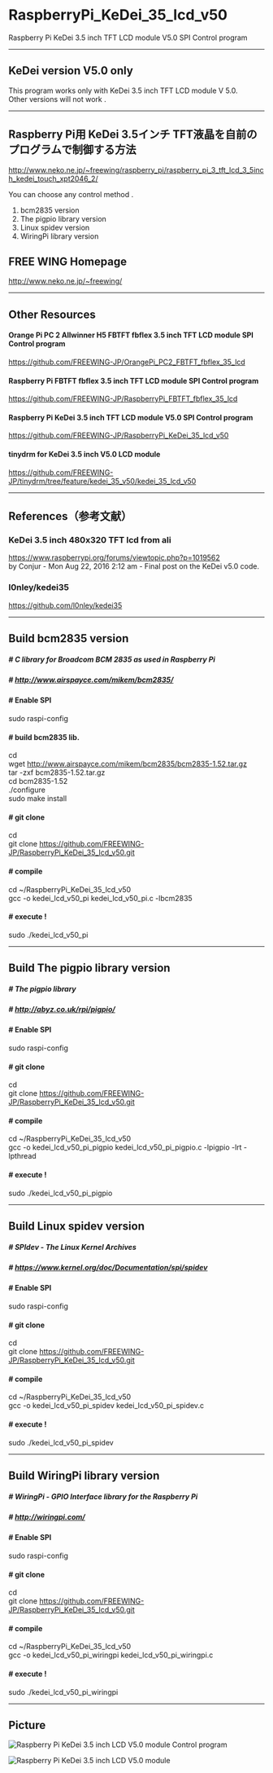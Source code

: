 # RaspberryPi_KeDei_35_lcd_v50
Raspberry Pi KeDei 3.5 inch TFT LCD module V5.0 SPI Control program

---
## KeDei version V5.0 only 

 This program works only with KeDei 3.5 inch TFT LCD module V 5.0.  
 Other versions will not work .  

---
## Raspberry Pi用 KeDei 3.5インチ TFT液晶を自前のプログラムで制御する方法
http://www.neko.ne.jp/~freewing/raspberry_pi/raspberry_pi_3_tft_lcd_3_5inch_kedei_touch_xpt2046_2/

You can choose any control method .  
1. bcm2835 version  
2. The pigpio library version  
3. Linux spidev version  
4. WiringPi library version  

## FREE WING Homepage
http://www.neko.ne.jp/~freewing/

---
## Other Resources

#### Orange Pi PC 2 Allwinner H5 FBTFT fbflex 3.5 inch TFT LCD module SPI Control program
https://github.com/FREEWING-JP/OrangePi_PC2_FBTFT_fbflex_35_lcd  

#### Raspberry Pi FBTFT fbflex 3.5 inch TFT LCD module SPI Control program
https://github.com/FREEWING-JP/RaspberryPi_FBTFT_fbflex_35_lcd  

#### Raspberry Pi KeDei 3.5 inch TFT LCD module V5.0 SPI Control program
https://github.com/FREEWING-JP/RaspberryPi_KeDei_35_lcd_v50  

#### tinydrm for KeDei 3.5 inch V5.0 LCD module
https://github.com/FREEWING-JP/tinydrm/tree/feature/kedei_35_v50/kedei_35_lcd_v50  

---
## References（参考文献）
### KeDei 3.5 inch 480x320 TFT lcd from ali
https://www.raspberrypi.org/forums/viewtopic.php?p=1019562  
 by Conjur - Mon Aug 22, 2016 2:12 am - Final post on the KeDei v5.0 code.

### l0nley/kedei35
https://github.com/l0nley/kedei35

---
## Build bcm2835 version
##### # C library for Broadcom BCM 2835 as used in Raspberry Pi
##### # http://www.airspayce.com/mikem/bcm2835/

#### # Enable SPI
sudo raspi-config

#### # build bcm2835 lib.
cd  
wget http://www.airspayce.com/mikem/bcm2835/bcm2835-1.52.tar.gz  
tar -zxf bcm2835-1.52.tar.gz  
cd bcm2835-1.52  
./configure  
sudo make install

#### # git clone
cd  
git clone https://github.com/FREEWING-JP/RaspberryPi_KeDei_35_lcd_v50.git

#### # compile
cd ~/RaspberryPi_KeDei_35_lcd_v50  
gcc -o kedei_lcd_v50_pi kedei_lcd_v50_pi.c -lbcm2835  

#### # execute !
sudo ./kedei_lcd_v50_pi


---
## Build The pigpio library version
##### # The pigpio library
##### # http://abyz.co.uk/rpi/pigpio/

#### # Enable SPI
sudo raspi-config

#### # git clone
cd  
git clone https://github.com/FREEWING-JP/RaspberryPi_KeDei_35_lcd_v50.git

#### # compile
cd ~/RaspberryPi_KeDei_35_lcd_v50  
gcc -o kedei_lcd_v50_pi_pigpio kedei_lcd_v50_pi_pigpio.c -lpigpio -lrt -lpthread  

#### # execute !
sudo ./kedei_lcd_v50_pi_pigpio


---
## Build Linux spidev version
##### # SPIdev - The Linux Kernel Archives
##### # https://www.kernel.org/doc/Documentation/spi/spidev

#### # Enable SPI
sudo raspi-config

#### # git clone
cd  
git clone https://github.com/FREEWING-JP/RaspberryPi_KeDei_35_lcd_v50.git

#### # compile
cd ~/RaspberryPi_KeDei_35_lcd_v50  
gcc -o kedei_lcd_v50_pi_spidev kedei_lcd_v50_pi_spidev.c  

#### # execute !
sudo ./kedei_lcd_v50_pi_spidev


---
## Build WiringPi library version
##### # WiringPi - GPIO Interface library for the Raspberry Pi
##### # http://wiringpi.com/

#### # Enable SPI
sudo raspi-config

#### # git clone
cd  
git clone https://github.com/FREEWING-JP/RaspberryPi_KeDei_35_lcd_v50.git

#### # compile
cd ~/RaspberryPi_KeDei_35_lcd_v50  
gcc -o kedei_lcd_v50_pi_wiringpi kedei_lcd_v50_pi_wiringpi.c  

#### # execute !
sudo ./kedei_lcd_v50_pi_wiringpi


---
## Picture

![Raspberry Pi KeDei 3.5 inch LCD V5.0 module Control program](/kedei_35_lcd_v50_module_spi_progrmable.jpg)

![Raspberry Pi KeDei 3.5 inch LCD V5.0 module](/kedei_35_lcd_v50_module.jpg)

